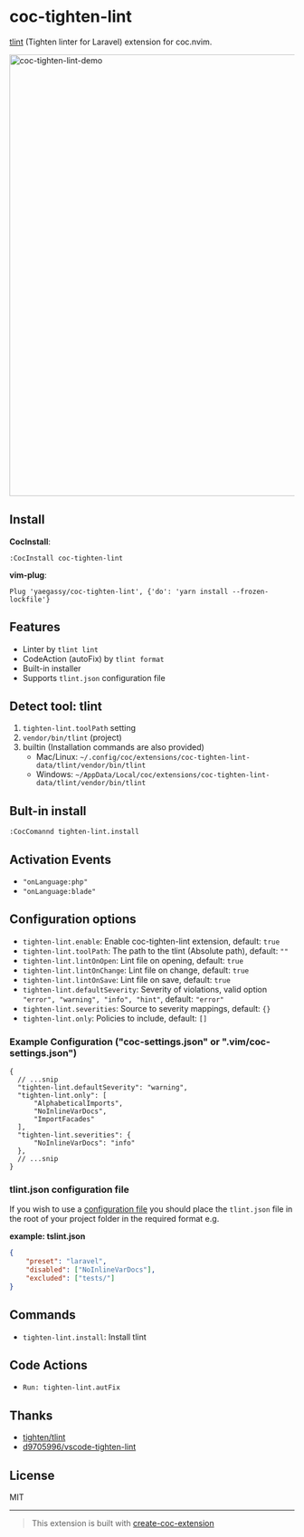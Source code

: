 # coc-tighten-lint

[tlint](https://github.com/tighten/tlint) (Tighten linter for Laravel) extension for coc.nvim.

<img width="780" alt="coc-tighten-lint-demo" src="https://user-images.githubusercontent.com/188642/117405138-10d68d80-af46-11eb-92f8-8af825546a9a.gif">

## Install

**CocInstall**:

```vim
:CocInstall coc-tighten-lint
```

**vim-plug**:

```vim
Plug 'yaegassy/coc-tighten-lint', {'do': 'yarn install --frozen-lockfile'}
```

## Features

- Linter by `tlint lint`
- CodeAction (autoFix) by `tlint format`
- Built-in installer
- Supports `tlint.json` configuration file

## Detect tool: tlint

1. `tighten-lint.toolPath` setting
1. `vendor/bin/tlint` (project)
1. builtin (Installation commands are also provided)
   - Mac/Linux: `~/.config/coc/extensions/coc-tighten-lint-data/tlint/vendor/bin/tlint`
   - Windows: `~/AppData/Local/coc/extensions/coc-tighten-lint-data/tlint/vendor/bin/tlint`

## Bult-in install

```vim
:CocComannd tighten-lint.install
```

## Activation Events

- `"onLanguage:php"`
- `"onLanguage:blade"`

## Configuration options

- `tighten-lint.enable`: Enable coc-tighten-lint extension, default: `true`
- `tighten-lint.toolPath`: The path to the tlint (Absolute path), default: `""`
- `tighten-lint.lintOnOpen`: Lint file on opening, default: `true`
- `tighten-lint.lintOnChange`: Lint file on change, default: `true`
- `tighten-lint.lintOnSave`: Lint file on save, default: `true`
- `tighten-lint.defaultSeverity`: Severity of violations, valid option `"error", "warning", "info", "hint"`, default: `"error"`
- `tighten-lint.severities`: Source to severity mappings, default: `{}`
- `tighten-lint.only`: Policies to include, default: `[]`

### Example Configuration ("coc-settings.json" or ".vim/coc-settings.json")

```jsonc
{
  // ...snip
  "tighten-lint.defaultSeverity": "warning",
  "tighten-lint.only": [
      "AlphabeticalImports",
      "NoInlineVarDocs",
      "ImportFacades"
  ],
  "tighten-lint.severities": {
      "NoInlineVarDocs": "info"
  },
  // ...snip
}
```

### tlint.json configuration file

If you wish to use a [configuration file](https://github.com/tighten/tlint#configuration) you should place the `tlint.json` file in the root of your project folder in the required format e.g.

**example: tslint.json**

```json
{
    "preset": "laravel",
    "disabled": ["NoInlineVarDocs"],
    "excluded": ["tests/"]
}
```

## Commands

- `tighten-lint.install`: Install tlint

## Code Actions

- `Run: tighten-lint.autFix`

## Thanks

- [tighten/tlint](https://github.com/tighten/tlint)
- [d9705996/vscode-tighten-lint](https://github.com/d9705996/vscode-tighten-lint)

## License

MIT

---

> This extension is built with [create-coc-extension](https://github.com/fannheyward/create-coc-extension)
